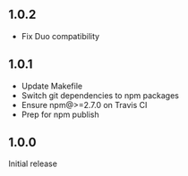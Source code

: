 ## 1.0.2

- Fix Duo compatibility

## 1.0.1

- Update Makefile
- Switch git dependencies to npm packages
- Ensure npm@>=2.7.0 on Travis CI
- Prep for npm publish

## 1.0.0

Initial release
